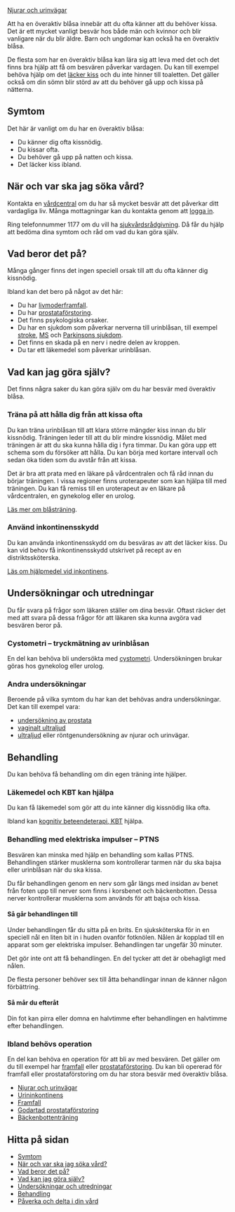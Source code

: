 [Njurar och urinvägar](https://www.1177.se/sjukdomar--besvar/njurar-och-urinvagar/)

Att ha en överaktiv blåsa innebär att du ofta känner att du behöver kissa. Det är ett mycket vanligt besvär hos både män och kvinnor och blir vanligare när du blir äldre. Barn och ungdomar kan också ha en överaktiv blåsa.

De flesta som har en överaktiv blåsa kan lära sig att leva med det och det finns bra hjälp att få om besvären påverkar vardagen. Du kan till exempel behöva hjälp om det [läcker kiss](https://www.1177.se/sjukdomar--besvar/njurar-och-urinvagar/urininkontinens/) och du inte hinner till toaletten. Det gäller också om din sömn blir störd av att du behöver gå upp och kissa på nätterna.

Symtom
------

Det här är vanligt om du har en överaktiv blåsa:

*   Du känner dig ofta kissnödig.
*   Du kissar ofta.
*   Du behöver gå upp på natten och kissa.
*   Det läcker kiss ibland.

När och var ska jag söka vård?
------------------------------

Kontakta en [vårdcentral](https://www.1177.se/lankbiblioteket/nationella-lankar/1177---lankar/hitta-vard---forinstallda-sok/hitta-vardcentral-nara-mig/) om du har så mycket besvär att det påverkar ditt vardagliga liv. Många mottagningar kan du kontakta genom att [logga in](https://e-tjanster.1177.se/mvk/login/login.xhtml).

Ring telefonnummer 1177 om du vill ha [sjukvårdsrådgivning](https://www.1177.se/om-1177/nar-du-ringer-1177/nar-du-ringer-1177/). Då får du hjälp att bedöma dina symtom och råd om vad du kan göra själv.

Vad beror det på?
-----------------

Många gånger finns det ingen speciell orsak till att du ofta känner dig kissnödig.

Ibland kan det bero på något av det här:

*   Du har [livmoderframfall](https://www.1177.se/sjukdomar--besvar/konsorgan/livmoder-och-aggstockar/framfall/).
*   Du har [prostataförstoring](https://www.1177.se/sjukdomar--besvar/konsorgan/prostata/godartad-prostataforstoring/).
*   Det finns psykologiska orsaker.
*   Du har en sjukdom som påverkar nerverna till urinblåsan, till exempel [stroke](https://www.1177.se/sjukdomar--besvar/hjarna-och-nerver/stroke-och-blodkarl-i-hjarnan/stroke/), [MS](https://www.1177.se/sjukdomar--besvar/hjarna-och-nerver/nerver/multipel-skleros--ms/) och [Parkinsons sjukdom](https://www.1177.se/sjukdomar--besvar/hjarna-och-nerver/nerver/parkinsons-sjukdom/).
*   Det finns en skada på en nerv i nedre delen av kroppen.
*   Du tar ett läkemedel som påverkar urinblåsan.

Vad kan jag göra själv?
-----------------------

Det finns några saker du kan göra själv om du har besvär med överaktiv blåsa.

### Träna på att hålla dig från att kissa ofta

Du kan träna urinblåsan till att klara större mängder kiss innan du blir kissnödig. Träningen leder till att du blir mindre kissnödig. Målet med träningen är att du ska kunna hålla dig i fyra timmar. Du kan göra upp ett schema som du försöker att hålla. Du kan börja med kortare intervall och sedan öka tiden som du avstår från att kissa.

Det är bra att prata med en läkare på vårdcentralen och få råd innan du börjar träningen. I vissa regioner finns uroterapeuter som kan hjälpa till med träningen. Du kan få remiss till en uroterapeut av en läkare på vårdcentralen, en gynekolog eller en urolog.

[Läs mer om blåsträning](https://www.1177.se/sjukdomar--besvar/njurar-och-urinvagar/urininkontinens/#section-109495).

### Använd inkontinensskydd

Du kan använda inkontinensskydd om du besväras av att det läcker kiss. Du kan vid behov få inkontinensskydd utskrivet på recept av en distriktssköterska.

[Läs om hjälpmedel vid inkontinens](https://www.1177.se/undersokning-behandling/hjalpmedel/inkontinens/hjalpmedel-vid-inkontinens/).

Undersökningar och utredningar
------------------------------

Du får svara på frågor som läkaren ställer om dina besvär. Oftast räcker det med att svara på dessa frågor för att läkaren ska kunna avgöra vad besvären beror på.

### Cystometri – tryckmätning av urinblåsan

En del kan behöva bli undersökta med [cystometri](https://www.1177.se/undersokning-behandling/undersokningar-och-provtagning/provtagning-och-matningar/matningar/cystometri--tryckmatning-i-urinblasan/). Undersökningen brukar göras hos gynekolog eller urolog.

### Andra undersökningar

Beroende på vilka symtom du har kan det behövas andra undersökningar. Det kan till exempel vara:

*   [undersökning av prostata](https://www.1177.se/sjukdomar--besvar/konsorgan/prostata/godartad-prostataforstoring/)
*   [vaginalt ultraljud](https://www.1177.se/undersokning-behandling/undersokningar-och-provtagning/bildundersokningar-och-rontgen/undersokning-med-ultraljud/)
*   [ultraljud](https://www.1177.se/undersokning-behandling/undersokningar-och-provtagning/bildundersokningar-och-rontgen/undersokning-med-ultraljud/) eller röntgenundersökning av njurar och urinvägar.

Behandling
----------

Du kan behöva få behandling om din egen träning inte hjälper.

### Läkemedel och KBT kan hjälpa

Du kan få läkemedel som gör att du inte känner dig kissnödig lika ofta.

Ibland kan [kognitiv beteendeterapi, KBT](https://www.1177.se/undersokning-behandling/behandlingar-vid-psykiska-sjukdomar-och-besvar/psykoterapi-och-psykologisk-behandling/#section-28075) hjälpa.

### Behandling med elektriska impulser – PTNS

Besvären kan minska med hjälp en behandling som kallas PTNS. Behandlingen stärker musklerna som kontrollerar tarmen när du ska bajsa eller urinblåsan när du ska kissa.

Du får behandlingen genom en nerv som går längs med insidan av benet från foten upp till nerver som finns i korsbenet och bäckenbotten. Dessa nerver kontrollerar musklerna som används för att bajsa och kissa.

#### Så går behandlingen till

Under behandlingen får du sitta på en brits. En sjuksköterska för in en speciell nål en liten bit in i huden ovanför fotknölen. Nålen är kopplad till en apparat som ger elektriska impulser. Behandlingen tar ungefär 30 minuter.

Det gör inte ont att få behandlingen. En del tycker att det är obehagligt med nålen.

De flesta personer behöver sex till åtta behandlingar innan de känner någon förbättring.

#### Så mår du efteråt

Din fot kan pirra eller domna en halvtimme efter behandlingen en halvtimme efter behandlingen.

### Ibland behövs operation

En del kan behöva en operation för att bli av med besvären. Det gäller om du till exempel har [framfall](https://www.1177.se/sjukdomar--besvar/konsorgan/livmoder-och-aggstockar/framfall/) eller [prostataförstoring](https://www.1177.se/sjukdomar--besvar/konsorgan/prostata/godartad-prostataforstoring/). Du kan bli opererad för framfall eller prostataförstoring om du har stora besvär med överaktiv blåsa.

*   [Njurar och urinvägar](https://www.1177.se/sjukdomar--besvar/njurar-och-urinvagar/)
*   [Urininkontinens](https://www.1177.se/sjukdomar--besvar/njurar-och-urinvagar/urininkontinens/)
*   [Framfall](https://www.1177.se/sjukdomar--besvar/konsorgan/livmoder-och-aggstockar/framfall/)
*   [Godartad prostataförstoring](https://www.1177.se/sjukdomar--besvar/konsorgan/prostata/godartad-prostataforstoring/)
*   [Bäckenbottenträning](https://www.1177.se/barn--gravid/forlossning/efter-forlossningen/backenbottentraning/)

Hitta på sidan
--------------

*   [Symtom](https://www.1177.se/sjukdomar--besvar/njurar-och-urinvagar/overaktiv-blasa/#section-15320)
*   [När och var ska jag söka vård?](https://www.1177.se/sjukdomar--besvar/njurar-och-urinvagar/overaktiv-blasa/#section-15321)
*   [Vad beror det på?](https://www.1177.se/sjukdomar--besvar/njurar-och-urinvagar/overaktiv-blasa/#section-15322)
*   [Vad kan jag göra själv?](https://www.1177.se/sjukdomar--besvar/njurar-och-urinvagar/overaktiv-blasa/#section-15323)
*   [Undersökningar och utredningar](https://www.1177.se/sjukdomar--besvar/njurar-och-urinvagar/overaktiv-blasa/#section-15324)
*   [Behandling](https://www.1177.se/sjukdomar--besvar/njurar-och-urinvagar/overaktiv-blasa/#section-180523)
*   [Påverka och delta i din vård](https://www.1177.se/sjukdomar--besvar/njurar-och-urinvagar/overaktiv-blasa/#section-180519)